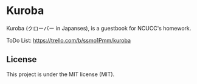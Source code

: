 Kuroba
========

Kuroba (クローバー in Japanses), is a guestbook for NCUCC's homework.

ToDo List: https://trello.com/b/ssmo1Pmm/kuroba

## License

This project is under the MIT license (MIT).
